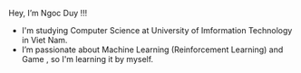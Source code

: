 Hey, I’m Ngoc Duy !!!
- I'm studying Computer Science at University of Imformation Technology in Viet Nam.
- I’m passionate about Machine Learning (Reinforcement Learning) and Game , so I'm learning it by myself.


<!---
sugar6502/sugar6502 is a ✨ special ✨ repository because its `README.md` (this file) appears on your GitHub profile.
You can click the Preview link to take a look at your changes.
--->
